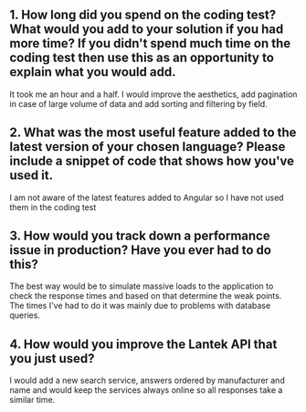 ## 1. How long did you spend on the coding test? What would you add to your solution if you had more time? If you didn't spend much time on the coding test then use this as an opportunity to explain what you would add.

It took me an hour and a half. I would improve the aesthetics, add pagination in case of large volume of data and add sorting and filtering by field.

## 2. What was the most useful feature added to the latest version of your chosen language? Please include a snippet of code that shows how you've used it.

I am not aware of the latest features added to Angular so I have not used them in the coding test

## 3. How would you track down a performance issue in production? Have you ever had to do this?

The best way would be to simulate massive loads to the application to check the response times and based on that determine the weak points. The times I've had to do it was mainly due to problems with database queries.

## 4. How would you improve the Lantek API that you just used?

I would add a new search service, answers ordered by manufacturer and name and would keep the services always online so all responses take a similar time.